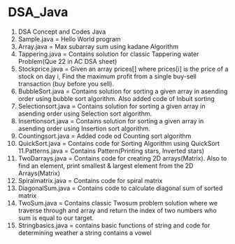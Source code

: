 # DSA_Java
1. DSA Concept and Codes Java
2. Sample.java = Hello World program
3. Array.java = Max subarray sum using kadane Algorithm
4. Tappering.java = Contains solution for classic Tappering water Problem(Que 22 in AC DSA sheet)
5. Stockprice.java = Given an array prices[] where prices[i] is the price of a stock on day i,
Find the maximum profit from a single buy-sell transaction (buy before you sell).
6. BubbleSort.java = Contains solution for sorting a given array in asending order using bubble sort algorithm. Also added code of Inbuit sorting 
7. Selectionsort.java = Contains solution for sorting a given array in asending order using Selection sort algorithm.
8. Insertionsort.java =  Contains solution for sorting a given array in asending order using Insertion sort algorithm.
9. Countingsort.java = Added code od Counting sort algorithm
10. QuickSort.java = Contains code for Sorting Algorithm using QuickSort
11.Patterns.java = Contains Pattern(Printing stars, Inverted stars)
12. TwoDarrays.java = Contains code for creating 2D arrays(Matrix). Also to find an element, print smallest & largest element from the 2D Arrays(Matrix)
13. Spiralmatrix.java = Contains code for spiral matrix
14. DiagonalSum.java = Contains code to calculate diagonal sum of sorted matrix
15. TwoSum.java = Contains classic Twosum problem solution where we traverse through and array and return the index of two numbers who sum is equal to our target.
16. Stringbasics.java = contains basic functions of string and code for determining weather a string contains a vowel 

